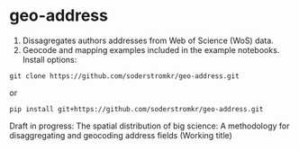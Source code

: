 # geo-address
1. Dissagregates authors addresses from Web of Science (WoS) data.   
1. Geocode and mapping examples included in the example notebooks.    
Install options:
```
git clone https://github.com/soderstromkr/geo-address.git
```
or
```
pip install git+https://github.com/soderstromkr/geo-address.git
```
Draft in progress: The spatial distribution of big science: A methodology for disaggregating and geocoding address fields (Working title)
